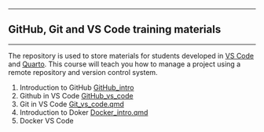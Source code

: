 ***

## GitHub, Git and VS Code training materials

***

The repository is used to store materials for students developed in [VS Code](https://code.visualstudio.com/) and [Quarto](https://quarto.org/). This course will teach you how to manage a project using a remote repository and version control system. 

1) Introduction to GitHub [GitHub_intro](https://github.com/mrzeszut/vs_git/blob/master/GitHub_intro.qmd)
2) Github in VS Code [GitHub_vs_code](https://github.com/mrzeszut/vs_git/blob/master/GitHub_vs_code.qmd)
3) Git in VS Code [Git_vs_code.qmd](https://github.com/mrzeszut/vs_git/blob/master/Git_vs_code.qmd)
4) Introduction to Doker [Docker_intro.qmd](https://github.com/mrzeszut/vs_git/blob/master/Docker_intro.qmd)
5) Docker VS Code

